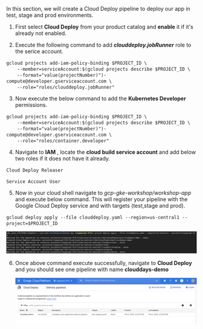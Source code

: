 In this section, we will create a Cloud Deploy pipeline to deploy our app in test, stage and prod environments.

1. First select **Cloud Deploy** from your product catalog and **enable** it if it's already not enabled.

2. Execute the following  command to add ***clouddeploy.jobRunner*** role to the serice account.

```
gcloud projects add-iam-policy-binding $PROJECT_ID \
    --member=serviceAccount:$(gcloud projects describe $PROJECT_ID \
    --format="value(projectNumber)")-compute@developer.gserviceaccount.com \
    --role="roles/clouddeploy.jobRunner"
```

3. Now execute the below command to add the **Kubernetes Developer** permissions.

```
gcloud projects add-iam-policy-binding $PROJECT_ID \
    --member=serviceAccount:$(gcloud projects describe $PROJECT_ID \
    --format="value(projectNumber)")-compute@developer.gserviceaccount.com \
    --role="roles/container.developer"
```

4. Navigate to **IAM** , locate the **cloud build service account** and add below two roles if it does not have it already.

```
Cloud Deploy Releaser
```
```
Service Account User
```

5. Now in your cloud shell navigate to _gcp-gke-workshop/workshop-app_ and execute below command. This will register your pipeline with the Google Cloud Deploy service and with targets (test,stage and prod).

```
gcloud deploy apply --file clouddeploy.yaml --region=us-central1 --project=$PROJECT_ID
```

![Cloud Deploy command](../../../docs/images/cloud-deploy-pipeline-create.png)

6. Once above command execute successfully, navigate to **Cloud Deploy** and you should see one pipeline with name **clouddays-demo**

    ![Cloud Deploy pipeline](../../../docs/images/cloud-deploy-pipeline-view.png)
